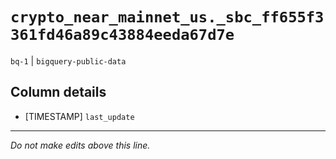 # `crypto_near_mainnet_us._sbc_ff655f3361fd46a89c43884eeda67d7e`
`bq-1` | `bigquery-public-data`

## Column details
* [TIMESTAMP] `last_update`

-------------------------------------------------------------------------------
*Do not make edits above this line.*
